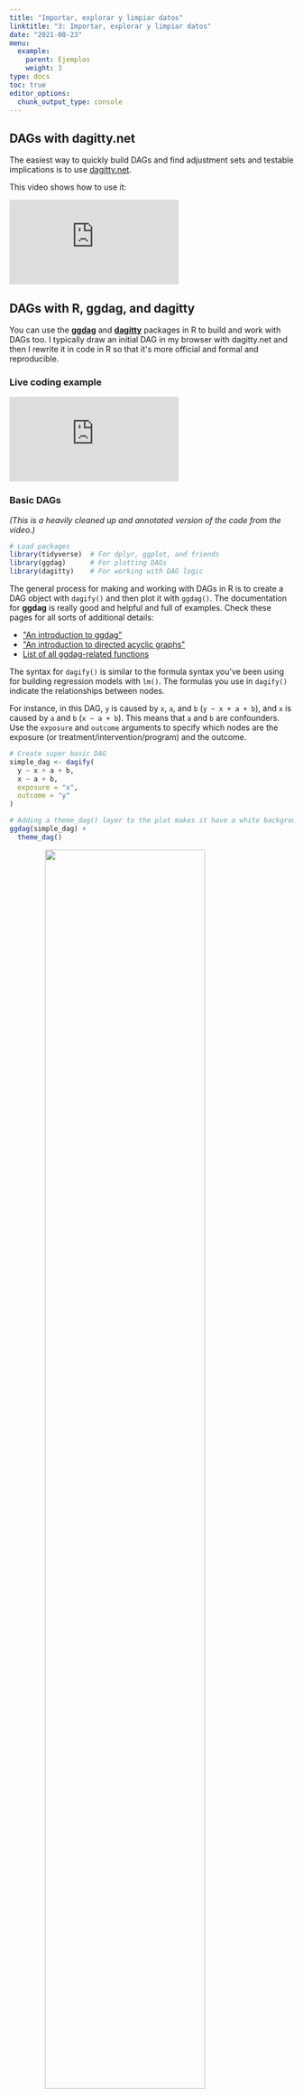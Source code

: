 ```yaml
---
title: "Importar, explorar y limpiar datos"
linktitle: "3: Importar, explorar y limpiar datos"
date: "2021-08-23"
menu:
  example:
    parent: Ejemplos
    weight: 3
type: docs
toc: true
editor_options: 
  chunk_output_type: console
---
```


## DAGs with dagitty.net

The easiest way to quickly build DAGs and find adjustment sets and testable implications is to use [dagitty.net](http://dagitty.net/). 

This video shows how to use it:

<div class="embed-responsive embed-responsive-16by9">
<iframe class="embed-responsive-item" src="https://www.youtube.com/embed/3euqrnD9w7c" frameborder="0" allow="accelerometer; autoplay; encrypted-media; gyroscope; picture-in-picture" allowfullscreen></iframe>
</div>


## DAGs with R, ggdag, and dagitty

You can use the [**ggdag**](https://ggdag.malco.io/) and [**dagitty**](http://dagitty.net/primer/) packages in R to build and work with DAGs too. I typically draw an initial DAG in my browser with dagitty.net and then I rewrite it in code in R so that it's more official and formal and reproducible.

### Live coding example

<div class="embed-responsive embed-responsive-16by9">
<iframe class="embed-responsive-item" src="https://www.youtube.com/embed/uoAjyyToUTE" frameborder="0" allow="accelerometer; autoplay; encrypted-media; gyroscope; picture-in-picture" allowfullscreen></iframe>
</div>

### Basic DAGs

*(This is a heavily cleaned up and annotated version of the code from the video.)*




```r
# Load packages
library(tidyverse)  # For dplyr, ggplot, and friends
library(ggdag)      # For plotting DAGs
library(dagitty)    # For working with DAG logic
```

The general process for making and working with DAGs in R is to create a DAG object with `dagify()` and then plot it with `ggdag()`. The documentation for **ggdag** is really good and helpful and full of examples. Check these pages for all sorts of additional details:

- ["An introduction to ggdag"](https://ggdag.malco.io/articles/intro-to-ggdag.html)
- ["An introduction to directed acyclic graphs"](https://ggdag.malco.io/articles/intro-to-dags.html)
- [List of all ggdag-related functions](https://ggdag.malco.io/reference/index.html)

The syntax for `dagify()` is similar to the formula syntax you've been using for building regression models with `lm()`. The formulas you use in `dagify()` indicate the relationships between nodes.

For instance, in this DAG, `y` is caused by `x`, `a`, and `b` (`y ~ x + a + b`), and `x` is caused by `a` and `b` (`x ~ a + b`). This means that `a` and `b` are confounders. Use the `exposure` and `outcome` arguments to specify which nodes are the exposure (or treatment/intervention/program) and the outcome.


```r
# Create super basic DAG
simple_dag <- dagify(
  y ~ x + a + b,
  x ~ a + b,
  exposure = "x",
  outcome = "y"
)

# Adding a theme_dag() layer to the plot makes it have a white background with no axis labels
ggdag(simple_dag) +
  theme_dag()
```

<img src="/example/03-practico_files/figure-html/super-basic-dag-1.png" width="75%" style="display: block; margin: auto;" />

If you want to plot which nodes are the exposure and outcome, use `ggdag_status()` instead:


```r
ggdag_status(simple_dag) +
  theme_dag()
```

<img src="/example/03-practico_files/figure-html/simple-status-1.png" width="75%" style="display: block; margin: auto;" />

### Layouts and manual coordinates

Notice how the layout is different in both of those graphs. By default, `ggdag()` positions the nodes randomly every time using a network algorithm. You can change the algorithm by using the `layout` argument: `ggdag(simple_dag, layout = "nicely")`. You can see a full list of possible algorithms by running `?layout_tbl_graph_igraph` in the console.

Alternatively, you can specify your own coordinates so that the nodes are positioned in the same place every time. Do this with the `coords` argument in `dagify()`. 

The best way to figure out what these numbers should be is to draw the DAG on paper or on a whiteboard and add a grid to it and then figure out the coordinates. For instance, in this DAG there are three rows and three columns: `x` and `y` go in the middle row (row 2) while `a` and `b` go in the middle column (column 2). It can also be helpful to not include `theme_dag()` at first so you can see the numbers for the underlying grid. Once you have everything positioned correctly, add `theme_dag()` to clean it up.


```r
simple_dag_with_coords <- dagify(
  y ~ x + a + b,
  x ~ a + b,
  exposure = "x",
  outcome = "y",
  coords = list(x = c(x = 1, a = 2, b = 2, y = 3),
                y = c(x = 2, a = 1, b = 3, y = 2))
)

ggdag_status(simple_dag_with_coords) +
  theme_dag()
```

<img src="/example/03-practico_files/figure-html/dag-with-coords-1.png" width="75%" style="display: block; margin: auto;" />

### Node names and labels

The variable names you use do not have to be limited to just `x`, `y`, and other lowercase letters. You can any names you want, as long as there are no spaces.


```r
dag_with_var_names <- dagify(
  outcome ~ treatment + confounder1 + confounder2,
  treatment ~ confounder1 + confounder2,
  exposure = "treatment",
  outcome = "outcome"
)

ggdag_status(dag_with_var_names) +
  theme_dag()
```

<img src="/example/03-practico_files/figure-html/dag-with-names-1.png" width="75%" style="display: block; margin: auto;" />

However, unless you use very short names, it is likely that the text will not fit inside the nodes. To get around this, you can add labels to the nodes using the `labels` argument in `dagify()`. Plot the labels by setting `use_labels = "label"` in `ggdag()`. You can turn off the text in the nodes with `text = FALSE` in `ggdag()`.


```r
simple_dag_with_coords_and_labels <- dagify(
  y ~ x + a + b,
  x ~ a + b,
  exposure = "x",
  outcome = "y",
  labels = c(y = "Outcome", x = "Treatment",
             a = "Confounder 1", b = "Confounder 2"),
  coords = list(x = c(x = 1, a = 2, b = 2, y = 3),
                y = c(x = 2, a = 1, b = 3, y = 2))
)

ggdag_status(simple_dag_with_coords_and_labels,
             use_labels = "label", text = FALSE) +
  guides(fill = FALSE, color = FALSE) +  # Disable the legend
  theme_dag()
```

<img src="/example/03-practico_files/figure-html/dag-with-labels-1.png" width="75%" style="display: block; margin: auto;" />


### Paths and adjustment sets

R can also perform analysis on DAG objects. For example, we can find all the testable implications from the DAG using the `impliedConditionalIndependencies()` function from the **dagitty** package. For this simple DAG, there is only one: `a` should be independent of `b`. If we had a dataset with columns for each of these variables, we could check if this is true by running `cor(a, b)` to see if the two are related.


```r
impliedConditionalIndependencies(simple_dag)
## a _||_ b
```

We can also find all the paths between `x` and `y` using the `paths()` function from the **dagitty** package. We can see that there are three open paths between `x` and `y`:


```r
paths(simple_dag)
## $paths
## [1] "x -> y"      "x <- a -> y" "x <- b -> y"
## 
## $open
## [1] TRUE TRUE TRUE
```

The first open path is fine—we want a single *d*-connected relationship between treatment and outcome—but the other two indicate that there is confounding from `a` and `b`. We can see what each of these paths are with the `ggdag_paths()` function from the **ggdag** package:


```r
ggdag_paths(simple_dag_with_coords) +
  theme_dag()
```

<img src="/example/03-practico_files/figure-html/plot-dag-paths-1.png" width="75%" style="display: block; margin: auto;" />

Instead of listing out all the possible paths and identifying backdoors by hand, you can use the `adjustmentSets()` function in the **dagitty** package to programmatically find all the nodes that need to be adjusted. Here we see that both `a` and `b` need to be controlled for to isolate the `x -> y` relationship.


```r
adjustmentSets(simple_dag)
## { a, b }
```

You can also visualize the adjustment sets with `ggdag_adjustment_set()` in the **ggdag** package. Make sure you set `shadow = TRUE` to draw the arrows coming out of the adjusted nodes—by default, those are not included.


```r
ggdag_adjustment_set(simple_dag_with_coords, shadow = TRUE) +
  theme_dag()
```

<img src="/example/03-practico_files/figure-html/plot-adjustment-sets-1.png" width="75%" style="display: block; margin: auto;" />

R will find minimally sufficient adjustment sets, which includes the fewest number of adjustments needed to close all backdoors between `x` and `y`. In this example DAG there was only one set of variables (`a` and `b`), but in other situations there could be many possible sets, or none if the causal effect is not identifiable.

### Plot DAG from dagitty.net with `ggdag()`

If you use [dagitty.net](http://dagitty.net/) to draw a DAG, you'll notice that it generates some code for you in the model code section:

<img src="/img/example/dagitty-code.png" width="75%" style="display: block; margin: auto;" />

You can copy that `dag{ ... }` code and paste it into R to define a DAG object rather than use the `dagify()` function. To do this, use the `dagitty()` function from the **dagitty** library and include the whole generated model code in single quotes (`''`):


```r
model_from_dagitty <- dagitty('dag {
bb="0,0,1,1"
"A confounder" [pos="0.809,0.306"]
"Another confounder" [pos="0.810,0.529"]
"Some outcome" [outcome,pos="0.918,0.432"]
"Some treatment" [exposure,pos="0.681,0.426"]
"A confounder" -> "Some outcome"
"A confounder" -> "Some treatment"
"Another confounder" -> "Some outcome"
"Another confounder" -> "Some treatment"
"Some treatment" -> "Some outcome"
}
')

ggdag(model_from_dagitty) +
  theme_dag()
```

<img src="/example/03-practico_files/figure-html/code-from-dagitty-1.png" width="75%" style="display: block; margin: auto;" />

By default it's going to look ugly because (1) the node labels don't fit, and (2) slight differences in the coordinates make it so the nodes don't perfectly align with each other. To fix coordinate alignment, you can modify the numbers in the generated DAG code. Here I rounded the numbers so that they're all 0.3, 0.8, etc.

To fix the label issue, you can add the `use_labels` argument like normally. Only here, you can't specify `use_labels = "label"`. Instead, when you specify a DAG using dagitty's code like this, the column in the underlying dataset that contains the labels is named `name`, so you need to use `use_labels = "name"`.

Other `ggdag()` variations like `ggdag_status()` will still work fine.


```r
model_from_dagitty_rounded <- dagitty('dag {
bb="0,0,1,1"
"A confounder" [pos="0.8,0.3"]
"Another confounder" [pos="0.8,0.5"]
"Some outcome" [outcome,pos="0.9,0.4"]
"Some treatment" [exposure,pos="0.7,0.4"]
"A confounder" -> "Some outcome"
"A confounder" -> "Some treatment"
"Another confounder" -> "Some outcome"
"Another confounder" -> "Some treatment"
"Some treatment" -> "Some outcome"
}
')

ggdag_status(model_from_dagitty_rounded, text = FALSE, use_labels = "name") +
  guides(color = FALSE) +  # Turn off legend
  theme_dag()
```

<img src="/example/03-practico_files/figure-html/code-from-dagitty-better-1.png" width="75%" style="display: block; margin: auto;" />


## Mosquito net example

### Conditional independencies

You can test if your stated relationships are correct by looking at the conditional independencies that are implied by the DAG. In dagitty.net, these appear in the sidebar in the "Testable implications" section. To show how this works, we'll use a simulated dataset that I generated about a fictional mosquito net program. Download the data here if you want to follow along:

- [<i class="fas fa-table"></i> `mosquito_nets.csv`](/data/mosquito_nets.csv)

Researchers are interested in whether using mosquito nets decreases an individual's risk of contracting malaria. They have collected data from 1,752 households in an unnamed country and have variables related to environmental factors, individual health, and household characteristics. Additionally, this country has a special government program that provides free mosquito nets to households that meet specific requirements: to qualify for the program, there must be more than 4 members of the household, and the household's monthly income must be lower than \$700 a month. Households are not automatically enrolled in the program, and many do not use it. The data is not experimental—researchers have no control over who uses mosquito nets, and individual households make their own choices over whether to apply for free nets or buy their own nets, as well as whether they use the nets if they have them.


```r
mosquito_dag <- dagify(
  malaria_risk ~ net + income + health + temperature + resistance,
  net ~ income + health + temperature + eligible + household,
  eligible ~ income + household,
  health ~ income,
  exposure = "net",
  outcome = "malaria_risk",
  coords = list(x = c(malaria_risk = 7, net = 3, income = 4, health = 5,
                      temperature = 6, resistance = 8.5, eligible = 2, household = 1),
                y = c(malaria_risk = 2, net = 2, income = 3, health = 1,
                      temperature = 3, resistance = 2, eligible = 3, household = 2)),
  labels = c(malaria_risk = "Risk of malaria", net = "Mosquito net", income = "Income",
             health = "Health", temperature = "Nighttime temperatures",
             resistance = "Insecticide resistance",
             eligible = "Eligible for program", household = "Number in household")
)

ggdag_status(mosquito_dag, use_labels = "label", text = FALSE) +
  guides(fill = FALSE, color = FALSE) +  # Disable the legend
  theme_dag()
```

<img src="/example/03-practico_files/figure-html/build-mosquito-dag-1.png" width="75%" style="display: block; margin: auto;" />

The causal graph above  outlines the complete relationship between mosquito net use and risk of malaria. Each node in the DAG is a column in the dataset collected by the researchers, and includes the following:

- Malaria risk (`malaria_risk`): The likelihood that someone in the household will be infected with malaria. Measured on a scale of 0–100, with higher values indicating higher risk.
- Mosquito net (`net` and `net_num`): A binary variable indicating if the household used mosquito nets.
- Eligible for program (`eligible`): A binary variable indicating if the household is eligible for the free net program.
- Income (`income`): The household's monthly income, in US dollars.
- Nighttime temperatures (`temperature`): The average temperature at night, in Celsius.
- Health (`health`): Self-reported healthiness in the household. Measured on a scale of 0–100, with higher values indicating better health.
- Number in household (`household`): Number of people living in the household.
- Insecticide resistance (`resistance`): Some strains of mosquitoes are more resistant to insecticide and thus pose a higher risk of infecting people with malaria. This is measured on a scale of 0–100, with higher values indicating higher resistance.

According to the DAG, malaria risk is caused by income, temperatures, health, insecticide resistance, and mosquito net use. People who live in hotter regions, have lower incomes, have worse health, are surrounded by mosquitoes with high resistance to insecticide, and who do not use mosquito nets are at higher risk of contracting malaria than those who do not. Mosquito net use is caused by income, nighttime temperatures, health, the number of people living in the house, and eligibility for the free net program. People who live in areas that are cooler at night, have higher incomes, have better health, have more people in the home, and are eligible for free government nets are more likely to regularly use nets than those who do not. The DAG also shows that eligibility for the free net program is caused by income and household size, since households must meet specific thresholds to qualify.

First, let's download the dataset, put in a folder named `data`, and load it:

- [<i class="fas fa-table"></i> `mosquito_nets.csv`](/data/mosquito_nets.csv)


```r
# Load the data.
# It'd be a good idea to click on the "mosquito_nets.csv" object in the
# Environment panel in RStudio to see what the data looks like after you load it
mosquito_nets <- read_csv("data/mosquito_nets.csv")
```



We can use this data to check if the relationships defined by our DAG reflect reality. Recall that *d*-separation implies that nodes are statistically independent of each other and do not transfer associational information. If you draw the mosquito net DAG with dagitty.net, or if you run `impliedConditionalIndependencies()` in R, you can see a list of all the implied conditional independencies. 


```r
impliedConditionalIndependencies(mosquito_dag)
## elgb _||_ hlth | incm
## elgb _||_ mlr_ | hlth, incm, net, tmpr
## elgb _||_ rsst
## elgb _||_ tmpr
## hlth _||_ hshl
## hlth _||_ rsst
## hlth _||_ tmpr
## hshl _||_ incm
## hshl _||_ mlr_ | hlth, incm, net, tmpr
## hshl _||_ rsst
## hshl _||_ tmpr
## incm _||_ rsst
## incm _||_ tmpr
## net _||_ rsst
## rsst _||_ tmpr
```

The `_||_` symbol in the output here is the `\(\perp\)` symbol, which means "independent of". The `|` in the output means "given".

In the interest of space, we will not verify all these implied independencies, but we can test a few of them:

- `\(\text{Health} \perp \text{Household members}\)`: (Read as *"Health is independent of household member count"*.) Health should be independent of the number of people in each household. In the data, the two variables should not be correlated. This is indeed the case:

    
    ```r
    cor(mosquito_nets$health, mosquito_nets$household)
    ## [1] 9.8e-05
    ```

- `\(\text{Income} \perp \text{Insecticide resistance}\)`: (Read as *"Income is independent of insecticide resistance"*.) Income should be independent of insecticide resistance. This is again true:

    
    ```r
    cor(mosquito_nets$income, mosquito_nets$resistance)
    ## [1] 0.014
    ```

- `\(\text{Malaria risk} \perp \text{Household members}\ |\ \text{Health, Income, Bed net use, Temperature}\)`: (Read as *"Malaria risk is independent of house member count given health, income, bed net use, and temperature"*.) Malaria risk should be independent of the number of household members given similar levels of health, income, mosquito net use, and nighttime temperatures. We cannot use `cor()` to test this implication, since there are many variables involved, but we can use a regression model to check if the number of household members is significantly related to malaria risk. It is not significant ($t = -0.17$, `\(p = 0.863\)`), which means the two are independent, as expected.

    
    ```r
    lm(malaria_risk ~ household + health + income + net + temperature,
       data = mosquito_nets) %>%
      broom::tidy()
    ## # A tibble: 6 x 5
    ##   term        estimate std.error statistic   p.value
    ##   <chr>          <dbl>     <dbl>     <dbl>     <dbl>
    ## 1 (Intercept)  76.2      0.966      78.9   0.       
    ## 2 household    -0.0155   0.0893     -0.173 8.63e-  1
    ## 3 health        0.148    0.0107     13.9   9.75e- 42
    ## 4 income       -0.0751   0.00104   -72.6   0.       
    ## 5 netTRUE     -10.4      0.266     -39.2   2.63e-241
    ## 6 temperature   1.01     0.0310     32.5   1.88e-181
    ```

We can check all the other conditional independencies to see if the DAG captures the reality of the full system of factors that influence mosquito net use and malaria risk. If there are substantial and significant correlations between nodes that should be independent, there is likely an issue with the specification of the DAG. Return to the theory of how the phenomena are generated and refine the DAG more.


### Mosquito net adjustment sets

There is a direct path between mosquito net use and the risk of malaria, but the effect is not causally identified due to several other open paths. We can either list out all the paths and find which open paths have arrows pointing backwards into the mosquito net node (run `paths(mosquito_dag)` to see these results), or we can let R find the appropriate adjustment sets automatically:


```r
adjustmentSets(mosquito_dag)
## { health, income, temperature }
```

Based on the relationships between all the nodes in the DAG, adjusting for health, income, and temperature is enough to close all backdoors and identify the relationship between net use and malaria risk. Importantly, we do not need to worry about any of the nodes related to the government program for free nets, since those nodes are not *d*-connected to malaria risk. We only need to worry about confounding relationships.

We can confirm this graphically with `ggdag_adjustment_set()`:


```r
ggdag_adjustment_set(mosquito_dag, shadow = TRUE,
                     use_labels = "label", text = FALSE) +
  theme_dag()
```

<img src="/example/03-practico_files/figure-html/plot-mosquito-adjustment-fake-1.png" width="75%" style="display: block; margin: auto;" />
